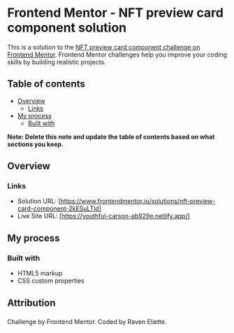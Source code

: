 # Frontend Mentor - NFT preview card component solution

This is a solution to the [NFT preview card component challenge on Frontend Mentor](https://www.frontendmentor.io/challenges/nft-preview-card-component-SbdUL_w0U). Frontend Mentor challenges help you improve your coding skills by building realistic projects. 

## Table of contents

- [Overview](#overview)
  - [Links](#links)
- [My process](#my-process)
  - [Built with](#built-with)

**Note: Delete this note and update the table of contents based on what sections you keep.**

## Overview

### Links

- Solution URL: [https://www.frontendmentor.io/solutions/nft-preview-card-component-2kESuLTld]
- Live Site URL: [https://youthful-carson-ab929e.netlify.app/]

## My process

### Built with

- HTML5 markup
- CSS custom properties

## Attribution

### 

Challenge by Frontend Mentor. Coded by Raven Eliette.
